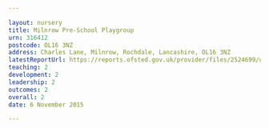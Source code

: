 ```yaml
---

layout: nursery
title: Milnrow Pre-School Playgroup
urn: 316412
postcode: OL16 3NZ
address: Charles Lane, Milnrow, Rochdale, Lancashire, OL16 3NZ
latestReportUrl: https://reports.ofsted.gov.uk/provider/files/2524699/urn/316412.pdf
teaching: 2
development: 2
leadership: 2
outcomes: 2
overall: 2
date: 6 November 2015

---
```

